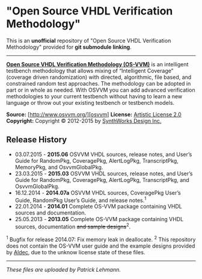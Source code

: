 # "Open Source VHDL Verification Methodology"

This is an **unofficial** repository of "Open Source VHDL Verification Methodology" provided for **git submodule linking**.

------
[**Open Source VHDL Verification Methodology (OS-VVM)**][osvvm] is an intelligent testbench methodology that allows mixing of “Intelligent Coverage” (coverage driven randomization) with directed, algorithmic, file based, and constrained random test approaches. The methodology can be adopted in part or in whole as needed. With OSVVM you can add advanced verification methodologies to your current testbench without having to learn a new language or throw out your existing testbench or testbench models.

**Source:**     [http://www.osvvm.org/][osvvm]
**License:**	[Artistic License 2.0][PAL2.0]
**Copyright:**	Copyright © 2012-2015 by [SynthWorks Design Inc.](http://www.synthworks.com/)

## Release History

 - 03.07.2015 - **2015.06** OSVVM VHDL sources, release notes, and User’s Guide for RandomPkg, CoveragePkg, AlertLogPkg, TranscriptPkg, MemoryPkg, and OsvvmGlobalPkg.
 - 23.03.2015 - **2015.03** OSVVM VHDL sources, release notes, and User’s Guide for RandomPkg, CoveragePkg, AlertLogPkg, TranscriptPkg, and OsvvmGlobalPkg.
 - 16.12.2014 - **2014.07a** OSVVM VHDL sources, CoveragePkg User’s Guide, RandomPkg User’s Guide, and release notes.<sup>1</sup>
 - 22.01.2014 - **2014.01** Complete OS-VVM package containing VHDL sources and documentation.
 - 25.05.2013 - **2013.05** Complete OS-VVM package containing VHDL sources, documentation <s>and sample designs</s><sup>2</sup>.

<sup>1</sup> Bugfix for release 2014.07: Fix memory leak in deallocate.
<sup>2</sup> This repository does not contain the OS-VVM user guide and the example designs provided by [Aldec][aldec], due to the unknow license state of these files.

------

*These files are uploaded by Patrick Lehmann.*

 [osvvm]:   http://www.osvvm.org/
 [aldec]:   http://www.aldec.com/
 [PAL2.0]:	http://www.perlfoundation.org/artistic_license_2_0





